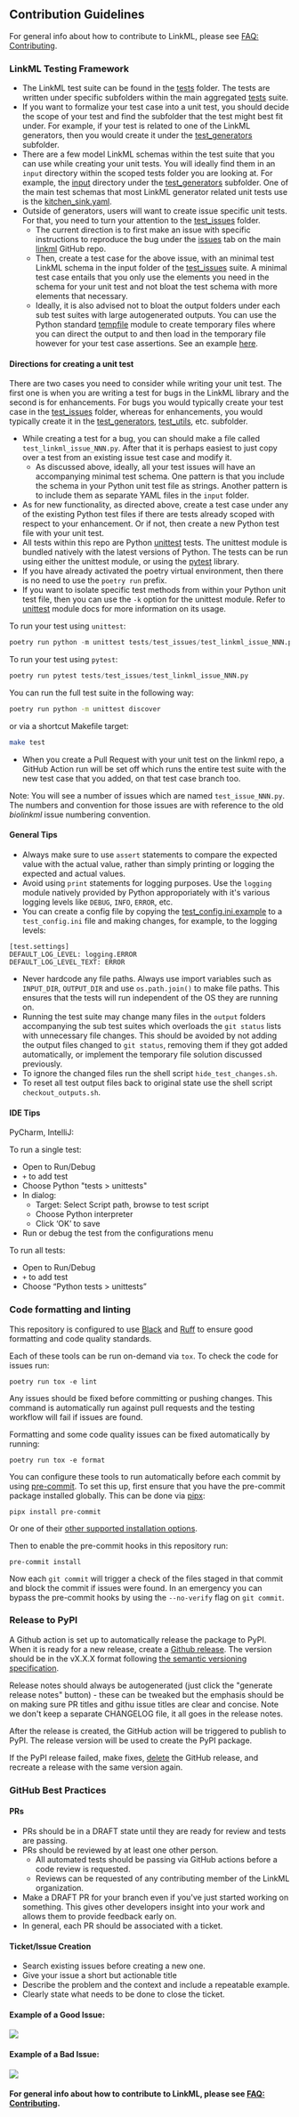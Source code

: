 ## Contribution Guidelines

For general info about how to contribute to LinkML, please see [FAQ: Contributing](https://linkml.io/linkml/faq/contributing.html).

### LinkML Testing Framework

* The LinkML test suite can be found in the [tests](../../tests/) folder. The tests are written under specific subfolders within the main aggregated [tests](../../tests/) suite.
* If you want to formalize your test case into a unit test, you should decide the scope of your test and find the subfolder that the test might best fit under. For example, if your test is related to one of the LinkML generators, then you would create it under the [test_generators](../../tests/test_generators/) subfolder.
* There are a few model LinkML schemas within the test suite that you can use while creating your unit tests. You will ideally find them in an `input` directory within the scoped tests folder you are looking at. For example, the [input](../../tests/test_generators/input/) directory under the [test_generators](../../tests/test_generators/) subfolder. One of the main test schemas that most LinkML generator related unit tests use is the [kitchen_sink.yaml](../../tests/test_generators/input/kitchen_sink.yaml).
* Outside of generators, users will want to create issue specific unit tests. For that, you need to turn your attention to the [test_issues](../../tests/test_issues/) folder.
  * The current direction is to first make an issue with specific instructions to reproduce the bug under the [issues](https://github.com/linkml/linkml/issues) tab on the main [linkml](https://github.com/linkml/linkml/) GitHub repo.
  * Then, create a test case for the above issue, with an minimal test LinkML schema in the input folder of the [test_issues](../../tests/test_issues/) suite. A minimal test case entails that you only use the elements you need in the schema for your unit test and not bloat the test schema with more elements that necessary.
  * Ideally, it is also advised not to bloat the output folders under each sub test suites with large autogenerated outputs. You can use the Python standard [tempfile](https://docs.python.org/3/library/tempfile.html) module to create temporary files where you can direct the output to and then load in the temporary file however for your test case assertions. See an example [here](../../tests/test_generators/test_excelgen.py).

#### Directions for creating a unit test

There are two cases you need to consider while writing your unit test. The first one is when you are writing a test for bugs in the LinkML library and the second is for enhancements. For bugs you would typically create your test case in the [test_issues](../../tests/test_issues/) folder, whereas for enhancements, you would typically create it in the [test_generators](../../tests/test_generators/), [test_utils](../../tests/test_utils/), etc. subfolder.
* While creating a test for a bug, you can should make a file called `test_linkml_issue_NNN.py`. After that it is perhaps easiest to just copy over a test from an existing issue test case and modify it.
  * As discussed above, ideally, all your test issues will have an accompanying minimal test schema. One pattern is that you include the schema in your Python unit test file as strings. Another pattern is to include them as separate YAML files in the `input` folder.
* As for new functionality, as directed above, create a test case under any of the existing Python test files if there are tests already scoped with respect to your enhancement. Or if not, then create a new Python test file with your unit test.
* All tests within this repo are Python [unittest](https://docs.python.org/3/library/unittest.html) tests. The unittest module is bundled natively with the latest versions of Python. The tests can be run using either the unittest module, or using the [pytest](https://docs.pytest.org/en/6.2.x/) library.
* If you have already activated the poetry virtual environment, then there is no need to use the `poetry run` prefix.
* If you want to isolate specific test methods from within your Python unit test file, then you can use the `-k` option for the unittest module. Refer to [unittest](https://docs.python.org/3.3/library/unittest.html) module docs for more information on its usage.


To run your  test using `unittest`:

```python
poetry run python -m unittest tests/test_issues/test_linkml_issue_NNN.py
```

To run your test using `pytest`:

```python
poetry run pytest tests/test_issues/test_linkml_issue_NNN.py
```
You can run the full test suite in the following way:

```bash
poetry run python -m unittest discover
```

or via a shortcut Makefile target:
```bash
make test
```


* When you create a Pull Request with your unit test on the linkml repo, a GitHub Action run will be set off which
runs the entire test suite with the new test case that you added, on that test case branch too.

Note: You will see a number of issues which are named `test_issue_NNN.py`. The numbers and convention for those
issues are with reference to the old *biolinkml* issue numbering convention.

#### General Tips

* Always make sure to use `assert` statements to compare the expected value with the actual value, rather than simply printing or logging the expected and actual values.
* Avoid using `print` statements for logging purposes. Use the `logging` module natively provided by Python approporiately with it's various logging levels like `DEBUG`, `INFO`, `ERROR`, etc.
* You can create a config file by copying the [test_config.ini.example](https://github.com/linkml/linkml/blob/main/tests/test_config.ini.example) to a `test_config.ini` file and making changes, for example, to the logging levels:

```
[test.settings]
DEFAULT_LOG_LEVEL: logging.ERROR
DEFAULT_LOG_LEVEL_TEXT: ERROR
```

* Never hardcode any file paths. Always use import variables such as `INPUT_DIR`, `OUTPUT_DIR` and use `os.path.join()` to make file paths. This ensures that the tests will run independent of the OS they are running on.
* Running the test suite may change many files in the `output` folders accompanying the sub test suites which overloads the `git status` lists with unnecessary file changes. This should be avoided by not adding the output files changed to `git status`, removing them if they got added automatically, or implement the temporary file solution discussed previously.
* To ignore the changed files run the shell script `hide_test_changes.sh`.
* To reset all test output files back to original state use the shell script `checkout_outputs.sh`.


#### IDE Tips
PyCharm, IntelliJ:

To run a single test:
* Open to Run/Debug
* `+` to add test
* Choose Python "tests > unittests"
* In dialog:
  * Target: Select Script path, browse to test script
  * Choose Python interpreter
  * Click ‘OK’ to save
* Run or debug the test from the configurations menu

To run all tests:
* Open to Run/Debug
* `+` to add test
* Choose “Python tests > unittests”

### Code formatting and linting

This repository is configured to use [Black](https://black.readthedocs.io/en/stable/index.html#) and [Ruff](https://beta.ruff.rs/docs/) to ensure good  formatting and code quality standards.

Each of these tools can be run on-demand via `tox`. To check the code for issues run:

```shell
poetry run tox -e lint
```

Any issues should be fixed before committing or pushing changes. This command is automatically run against pull requests and the testing workflow will fail if issues are found.

Formatting and some code quality issues can be fixed automatically by running:

```shell
poetry run tox -e format
```

You can configure these tools to run automatically before each commit by using [pre-commit](https://pre-commit.com/). To set this up, first ensure that you have the pre-commit package installed globally. This can be done via [pipx](https://pypa.github.io/pipx/):

```shell
pipx install pre-commit
```

Or one of their [other supported installation options](https://pre-commit.com/#installation).

Then to enable the pre-commit hooks in this repository run:

```shell
pre-commit install
```

Now each `git commit` will trigger a check of the files staged in that commit and block the commit if issues were found. In an emergency you can bypass the pre-commit hooks by using the `--no-verify` flag on `git commit`.

### Release to PyPI

A Github action is set up to automatically release the package to PyPI. When it is ready for a new release, create a [Github release](https://github.com/linkml/linkml/releases). The version should be in the vX.X.X format following [the semantic versioning specification](https://semver.org/).

Release notes should always be autogenerated (just click the "generate release notes" button) - these can be tweaked but the emphasis should be on making sure PR titles and githu issue titles are clear and concise. Note we don't keep a separate CHANGELOG file, it all goes in the release notes.

After the release is created, the GitHub action will be triggered to publish to PyPI. The release version will be used to create the PyPI package.

If the PyPI release failed, make fixes, [delete](https://docs.github.com/en/enterprise/2.16/user/github/administering-a-repository/editing-and-deleting-releases#deleting-a-release) the GitHub release, and recreate a release with the same version again.

### GitHub Best Practices

#### PRs

* PRs should be in a DRAFT state until they are ready for review and tests are passing.
* PRs should be reviewed by at least one other person.
  * All automated tests should be passing via GitHub actions before a code review is requested.
  * Reviews can be requested of any contributing member of the LinkML organization.
* Make a DRAFT PR for your branch even if you've just started working on something.  This gives other developers
insight into your work and allows them to provide feedback early on.
* In general, each PR should be associated with a ticket.

#### Ticket/Issue Creation

* Search existing issues before creating a new one.
* Give your issue a short but actionable title
* Describe the problem and the context and include a repeatable example.
* Clearly state what needs to be done to close the ticket.

#### Example of a Good Issue:

![](a_good_issue.png)


#### Example of a Bad Issue:

![](a_bad_issue.png)

#### For general info about how to contribute to LinkML, please see [FAQ: Contributing](https://linkml.io/linkml/faq/contributing.html).
